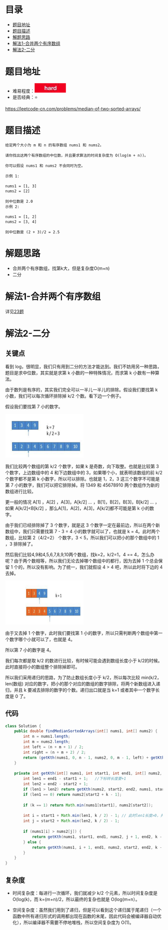 # 目录
* [题目地址](#题目地址)
* [题目描述](#题目描述)
* [解题思路](#解题思路)
* [解法1-合并两个有序数组](#解法1-合并两个有序数组)
* [解法2-二分](#解法2-二分)


# 题目地址
- 难易程度：![hard.jpg](../.images/hard.jpg)
- 是否经典：⭐️

https://leetcode-cn.com/problems/median-of-two-sorted-arrays/

# 题目描述
```
给定两个大小为 m 和 n 的有序数组 nums1 和 nums2。

请你找出这两个有序数组的中位数，并且要求算法的时间复杂度为 O(log(m + n))。

你可以假设 nums1 和 nums2 不会同时为空。

示例 1:

nums1 = [1, 3]
nums2 = [2]

则中位数是 2.0
示例 2:

nums1 = [1, 2]
nums2 = [3, 4]

则中位数是 (2 + 3)/2 = 2.5
```


# 解题思路
- 合并两个有序数组，找第k大，但是复杂度O(m+n)
- 二分


# 解法1-合并两个有序数组
详见[23题](../2.题目/23.合并K个排序链表.md)


# 解法2-二分
## 关键点
看到 log，很明显，我们只有用到二分的方法才能达到。我们不妨用另一种思路，题目是求中位数，其实就是求第 k 小数的一种特殊情况，而求第 k 小数有一种算法。

由于数列是有序的，其实我们完全可以一半儿一半儿的排除。假设我们要找第 k 小数，我们可以每次循环排除掉 k/2 个数。看下边一个例子。

假设我们要找第 7 小的数字。

<img src="../.images/2020/Jietu20200326-233035.jpg" width="250" height="140">

我们比较两个数组的第 k/2 个数字，如果 k 是奇数，向下取整。也就是比较第 3 个数字，上边数组中的 4 和下边数组中的 3，如果哪个小，就表明该数组的前 k/2 个数字都不是第 k 小数字，所以可以排除。也就是 1，2，3 这三个数字不可能是第 7 小的数字，我们可以把它排除掉。将 1349 和 45678910 两个数组作为新的数组进行比较。

更一般的情况 A[1] ，A[2] ，A[3]，A[k/2] ... ，B[1]，B[2]，B[3]，B[k/2] ... ，如果 A[k/2]<B[k/2] ，那么A[1]，A[2]，A[3]，A[k/2]都不可能是第 k 小的数字。

由于我们已经排除掉了 3 个数字，就是这 3 个数字一定在最前边，所以在两个新数组中，我们只需要找第 7 - 3 = 4 小的数字就可以了，也就是 k = 4。此时两个数组，比较第 2（4/2=2） 个数字，3 < 5，所以我们可以把小的那个数组中的 1 ，3 排除掉了。

然后我们比较4,9和4,5,6,7,8,9,10两个数组，找k=2，k/2=1，4 == 4，怎么办呢？由于两个数相等，所以我们无论去掉哪个数组中的都行，因为去掉 1 个总会保留 1 个的，所以没有影响。为了统一，我们就假设 4 > 4 吧，所以此时将下边的 4 去掉。

<img src="../.images/2020/Jietu20200326-233656.jpg" width="250" height="140">

由于又去掉 1 个数字，此时我们要找第 1 小的数字，所以只需判断两个数组中第一个数字哪个小就可以了，也就是 4。

所以第 7 小的数字是 4。

我们每次都是取 k/2 的数进行比较，有时候可能会遇到数组长度小于 k/2的时候。此时直接将小的数组整个排除掉即可。

所以我们采用递归的思路，为了防止数组长度小于 k/2，所以每次比较 min(k/2，len(数组) 对应的数字，把小的那个对应的数组的数字排除，将两个新数组进入递归，并且 k 要减去排除的数字的个数。递归出口就是当 k=1 或者其中一个数字长度是 0 了。

## 代码
```Java
class Solution {
    public double findMedianSortedArrays(int[] nums1, int[] nums2) {
        int n = nums1.length;
        int m = nums2.length;
        int left = (n + m + 1) / 2;
        int right = (n + m + 2) / 2;
        return (getKth(nums1, 0, n - 1, nums2, 0, m - 1, left) + getKth(nums1, 0, n - 1, nums2, 0, m - 1, right)) * 0.5;   //将偶数和奇数的情况合并，如果是奇数，会求两次同样的 k 。
    }

    private int getKth(int[] nums1, int start1, int end1, int[] nums2, int start2, int end2, int k) {
        int len1 = end1 - start1 + 1;   //下标转长度要+1
        int len2 = end2 - start2 + 1;
        if (len1 > len2) return getKth(nums2, start2, end2, nums1, start1, end1, k);  //让 len1 的长度小于 len2，这样就能保证如果有数组空了，一定是 len1 
        if (len1 == 0) return nums2[start2 + k - 1];
        
        if (k == 1) return Math.min(nums1[start1], nums2[start2]);

        int i = start1 + Math.min(len1, k / 2) - 1; // 此时len1长度>0，并且长度转下标-1
        int j = start2 + Math.min(len2, k / 2) - 1;

        if (nums1[i] > nums2[j]) {
            return getKth(nums1, start1, end1, nums2, j + 1, end2, k - (j - start2 + 1));
        } else {
            return getKth(nums1, i + 1, end1, nums2, start2, end2, k - (i - start1 + 1));
        }
    }
}
```


## 复杂度
- 时间复杂度：每进行一次循环，我们就减少 k/2 个元素，所以时间复杂度是 O(log(k)，而 k=(m+n)/2，所以最终的复杂也就是 O(log(m+n）。
  
- 空间复杂度：虽然我们用到了递归，但是可以看到这个递归属于尾递归（一个函数中所有递归形式的调用都出现在函数的末尾，因此代码会被编译器自动优化），所以编译器不需要不停地堆栈，所以空间复杂度为 O(1)。
 

